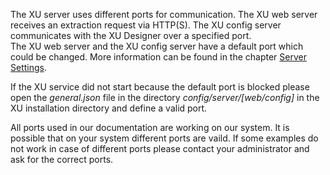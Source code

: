 The XU server uses different ports for communication. The XU web server receives an extraction request via HTTP(S). The XU config server communicates with the XU Designer over a specified port.<br> 
The XU web server and the XU config server have a default port which could be changed. More information can be found in the chapter [Server Settings](./server-settings). 

If the XU service did not start because the default port is blocked please open the *general.json* file in the directory *config/server/[web/config]* in the XU installation directory and define a valid port.

All ports used in our documentation are working on our system. It is possible that on your system different ports are vaild. If some examples do not work in case of different ports please contact your administrator and ask for the correct ports.
